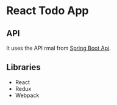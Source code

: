 # React Todo App


## API
It uses the API rmal from [Spring Boot Api](https://github.com/silverjava/rest-api-springboot).

## Libraries

- React
- Redux
- Webpack